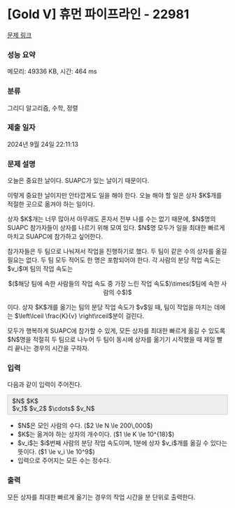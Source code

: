 # [Gold V] 휴먼 파이프라인 - 22981 

[문제 링크](https://www.acmicpc.net/problem/22981) 

### 성능 요약

메모리: 49336 KB, 시간: 464 ms

### 분류

그리디 알고리즘, 수학, 정렬

### 제출 일자

2024년 9월 24일 22:11:13

### 문제 설명

<p>오늘은 중요한 날이다. SUAPC가 있는 날이기 때문이다.</p>

<p>이렇게 중요한 날이지만 안타깝게도 일을 해야 한다. 오늘 해야 할 일은 상자 $K$개를 적절한 곳으로 옮겨야 하는 일이다.</p>

<p>상자 $K$개는 너무 많아서 아무래도 혼자서 전부 나를 수는 없기 때문에, $N$명의 SUAPC 참가자들이 상자를 나르기 위해 모여 있다. $N$명 모두가 일을 최대한 빠르게 마치고 SUAPC에 참가하고 싶어한다.</p>

<p>참가자들은 두 팀으로 나눠져서 작업을 진행하기로 했다. 두 팀이 같은 수의 상자를 옮길 필요는 없다. 두 팀 모두 적어도 한 명은 포함되어야 한다. 각 사람의 분당 작업 속도는 $v_i$며 팀의 작업 속도는</p>

<p style="text-align: center;">$($해당 팀에 속한 사람들의 작업 속도 중 가장 느린 작업 속도$)\times($팀에 속한 사람의 수$)$</p>

<p>이다. 상자 $K$개를 옮기는 팀의 분당 작업 속도가 $v$일 때, 팀이 작업을 마치는 데에는 $\left\lceil \frac{K}{v} \right\rceil$분이 걸린다.</p>

<p>모두가 행복하게 SUAPC에 참가할 수 있게, 모든 상자를 최대한 빠르게 옮길 수 있도록 $N$명을 적절히 두 팀으로 나누어 두 팀이 동시에 상자를 옮기기 시작했을 때 제일 빨리 끝나는 경우의 시간을 구하자.</p>

### 입력 

 <p>다음과 같이 입력이 주어진다.</p>

<div style="background: rgb(238, 238, 238); border: 1px solid rgb(204, 204, 204); padding: 5px 10px;">$N$  $K$<br>
$v_1$ $v_2$ $\cdots$ $v_N$</div>

<ul>
	<li>$N$은 모인 사람의 수다. ($2 \le N \le 200\,000$)</li>
	<li>$K$는 옮겨야 하는 상자의 개수이다. ($1 \le K \le 10^{18}$)</li>
	<li>$v_i$는 $i$번째 사람의 분당 작업 속도이며, 1분에 상자 $v_i$개를 옮길 수 있다는 뜻이다. ($1 \le v_i \le 10^9$)</li>
	<li>입력으로 주어지는 모든 수는 정수다.</li>
</ul>

### 출력 

 <p>모든 상자를 최대한 빠르게 옮기는 경우의 작업 시간을 분 단위로 출력한다.</p>


